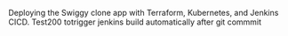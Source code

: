 Deploying the Swiggy clone app with Terraform, Kubernetes, and Jenkins CICD.
Test200
totrigger jenkins build automatically after git commmit






